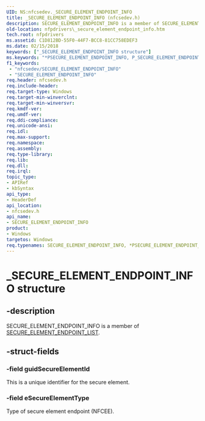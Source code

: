 ```yaml
---
UID: NS:nfcsedev._SECURE_ELEMENT_ENDPOINT_INFO
title: _SECURE_ELEMENT_ENDPOINT_INFO (nfcsedev.h)
description: SECURE_ELEMENT_ENDPOINT_INFO is a member of SECURE_ELEMENT_ENDPOINT_LIST.
old-location: nfpdrivers\_secure_element_endpoint_info.htm
tech.root: nfpdrivers
ms.assetid: C1D812BD-55F0-44F7-BCC8-81CC758EDEF3
ms.date: 02/15/2018
keywords: ["_SECURE_ELEMENT_ENDPOINT_INFO structure"]
ms.keywords: "*PSECURE_ELEMENT_ENDPOINT_INFO, P_SECURE_ELEMENT_ENDPOINT_INFO, P_SECURE_ELEMENT_ENDPOINT_INFO structure pointer [Near-Field Proximity Drivers], SECURE_ELEMENT_ENDPOINT_INFO, SECURE_ELEMENT_ENDPOINT_INFO structure [Near-Field Proximity Drivers], _SECURE_ELEMENT_ENDPOINT_INFO, nfcsedev/P_SECURE_ELEMENT_ENDPOINT_INFO, nfcsedev/_SECURE_ELEMENT_ENDPOINT_INFO, nfpdrivers._secure_element_endpoint_info"
f1_keywords:
 - "nfcsedev/SECURE_ELEMENT_ENDPOINT_INFO"
 - "SECURE_ELEMENT_ENDPOINT_INFO"
req.header: nfcsedev.h
req.include-header: 
req.target-type: Windows
req.target-min-winverclnt: 
req.target-min-winversvr: 
req.kmdf-ver: 
req.umdf-ver: 
req.ddi-compliance: 
req.unicode-ansi: 
req.idl: 
req.max-support: 
req.namespace: 
req.assembly: 
req.type-library: 
req.lib: 
req.dll: 
req.irql: 
topic_type:
- APIRef
- kbSyntax
api_type:
- HeaderDef
api_location:
- nfcsedev.h
api_name:
- SECURE_ELEMENT_ENDPOINT_INFO
product:
- Windows
targetos: Windows
req.typenames: SECURE_ELEMENT_ENDPOINT_INFO, *PSECURE_ELEMENT_ENDPOINT_INFO
---
```


# _SECURE_ELEMENT_ENDPOINT_INFO structure


## -description


SECURE_ELEMENT_ENDPOINT_INFO is a member of <a href="https://docs.microsoft.com/windows-hardware/drivers/ddi/nfcsedev/ns-nfcsedev-_secure_element_endpoint_list">SECURE_ELEMENT_ENDPOINT_LIST</a>.


## -struct-fields




### -field guidSecureElementId

This is a unique identifier for the secure element.


### -field eSecureElementType

Type of secure element endpoint (NFCEE).

